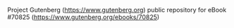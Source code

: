 Project Gutenberg (https://www.gutenberg.org) public repository for
eBook #70825 (https://www.gutenberg.org/ebooks/70825)
